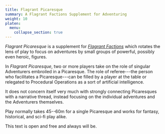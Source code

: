 ```yaml
---
title: Flagrant Picaresque
summary: A Flagrant Factions Supplement for Adventuring
weight: 10
platen:
  menu:
    collapse_section: true
---
```


_Flagrant Picaresque_ is a supplement for [_Flagrant Factions_](/games/factions) which rotates the
lens of play to focus on adventures by small groups of powerful, possibly even heroic, figures.

In _Flagrant Picaresque_, two or more players take on the role of singular Adventurers embroiled in
a Picaresque. The role of referee---the person who facilitates a Picaresque---can be filled by a
player at the table or relegated to Procedural Operations as a sort of artificial intelligence.

It does not concern itself very much with strongly connecting Picaresques with a narrative thread,
instead focusing on the individual adventures and the Adventurers themselves.

Play normally takes 45--60m for a single Picaresque and works for fantasy, historical, and sci-fi
play alike.

This text is open and free and always will be.

